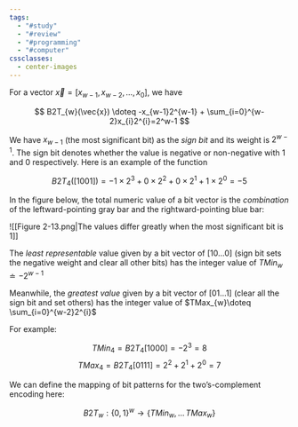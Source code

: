 ```yaml
---
tags:
  - "#study"
  - "#review"
  - "#programming"
  - "#computer"
cssclasses:
  - center-images
---
```

For a vector $\vec{x} = [x_{w-1},x_{w-2},\dots,x_{0}]$, we have

$$
B2T_{w}(\vec{x}) \doteq -x_{w-1}2^{w-1} + \sum_{i=0}^{w-2}x_{i}2^{i}=2^w-1
$$

We have $x_{w-1}$ (the most significant bit) as the *sign bit* and its weight is $2^{w-1}$. The sign bit denotes whether the value is negative or non-negative with 1 and 0 respectively. Here is an example of the function

$$
B2T_{4}([1001]) = -1 \times 2^{3} + 0 \times 2^{2}+ 0 \times 2^{1}+ 1 \times 2^{0} = -5
$$


In the figure below, the total numeric value of a bit vector is the *combination* of the leftward-pointing gray bar and the rightward-pointing blue bar:

![[Figure 2-13.png|The values differ greatly when the most significant bit is 1]]


The *least representable* value given by a bit vector of $[10\dots0]$ (sign bit sets the negative weight and clear all other bits) has the integer value of $TMin_{w} \doteq -2^{w-1}$

Meanwhile, the *greatest value* given by a bit vector of $[01\dots1]$ (clear all the sign bit and set others) has the integer value of $TMax_{w}\doteq \sum_{i=0}^{w-2}2^{i}$

For example:

$$TMin_{4} = B2T_{4}[1000]=-2^{3}= 8$$
$$
TMax_{4} = B2T_{4}[0111] = 2^{2}+ 2^{1}+2^{0}= 7
$$


We can define the mapping of bit patterns for the two’s-complement encoding here:

$$
B2T_{w}:\{0,1\}^{w} \to \{TMin_{w},\dots\,TMax_{w}\}
$$


